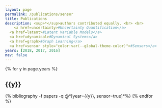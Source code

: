 ```yaml
---
layout: page
permalink: /publications/sensor
title: Publications
description: <sup>*</sup>authors contributed equally. <br> <br>
    <a href=uncertainty>#Uncertainty Quantification</a>
  <a href=latent>#Latent Variable Models</a>
  <a href=dynamical>#Dynamical Systems</a>
  <a href=graph>#Graph Learning</a>
  <a href=sensor style="color:var(--global-theme-color)">#Sensors</a>
years: [2018, 2017, 2016]
nav: false
---
```


<div class="publications">

{% for y in page.years %}
  <h2 class="year">{{y}}</h2>
  {% bibliography -f papers -q @*[year={{y}}, sensor=true]*%}
{% endfor %}

</div>
